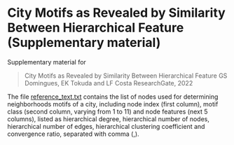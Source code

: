 # City Motifs as Revealed by Similarity Between Hierarchical Feature (Supplementary material)

Supplementary material for
> City Motifs as Revealed by Similarity Between Hierarchical Feature
> GS Domingues, EK Tokuda and LF Costa
> ResearchGate, 2022

The file [reference_text.txt](https://github.com/ericktokuda/city-motifs-data/blob/main/reference_features.txt) contains the list of nodes used for determining neighborhoods motifs of a city, including node index (first column), motif class (second column, varying from 1 to 11) and node features (next 5 columns), listed as hierarchical degree, hierarchical number of nodes, hierarchical number of edges, hierarchical clustering coefficient and convergence ratio, separated with comma (,).
